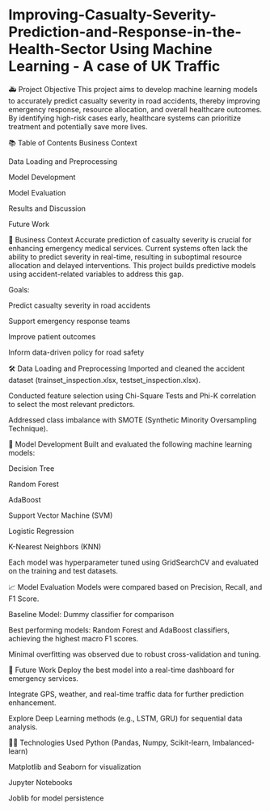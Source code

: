 # Improving-Casualty-Severity-Prediction-and-Response-in-the-Health-Sector Using Machine Learning -  A case of UK Traffic
🚑 Project Objective
This project aims to develop machine learning models to accurately predict casualty severity in road accidents, thereby improving emergency response, resource allocation, and overall healthcare outcomes. By identifying high-risk cases early, healthcare systems can prioritize treatment and potentially save more lives.

📚 Table of Contents
Business Context

Data Loading and Preprocessing

Model Development

Model Evaluation

Results and Discussion

Future Work

🏥 Business Context
Accurate prediction of casualty severity is crucial for enhancing emergency medical services. Current systems often lack the ability to predict severity in real-time, resulting in suboptimal resource allocation and delayed interventions. This project builds predictive models using accident-related variables to address this gap.

Goals:

Predict casualty severity in road accidents

Support emergency response teams

Improve patient outcomes

Inform data-driven policy for road safety

🛠️ Data Loading and Preprocessing
Imported and cleaned the accident dataset (trainset_inspection.xlsx, testset_inspection.xlsx).

Conducted feature selection using Chi-Square Tests and Phi-K correlation to select the most relevant predictors.

Addressed class imbalance with SMOTE (Synthetic Minority Oversampling Technique).

🤖 Model Development
Built and evaluated the following machine learning models:

Decision Tree

Random Forest

AdaBoost

Support Vector Machine (SVM)

Logistic Regression

K-Nearest Neighbors (KNN)

Each model was hyperparameter tuned using GridSearchCV and evaluated on the training and test datasets.

📈 Model Evaluation
Models were compared based on Precision, Recall, and F1 Score.

Baseline Model: Dummy classifier for comparison

Best performing models: Random Forest and AdaBoost classifiers, achieving the highest macro F1 scores.

Minimal overfitting was observed due to robust cross-validation and tuning.

🔮 Future Work
Deploy the best model into a real-time dashboard for emergency services.

Integrate GPS, weather, and real-time traffic data for further prediction enhancement.

Explore Deep Learning methods (e.g., LSTM, GRU) for sequential data analysis.

🧑‍💻 Technologies Used
Python (Pandas, Numpy, Scikit-learn, Imbalanced-learn)

Matplotlib and Seaborn for visualization

Jupyter Notebooks

Joblib for model persistence
